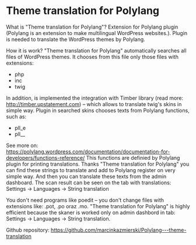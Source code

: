 # Theme translation for Polylang


What is "Theme translation for Polylang"?
Extension for Polylang plugin (Polylang is an extension to make multilingual WordPress websites.).
Plugin is needed to translate the WordPress themes by Polylang.

How it is work?
"Theme translation for Polylang" automatically searches all files of WordPress themes. It chooses  from this file only those files with extensions:
- php
- inc
- twig

In addition, is implemented the integration with Timber library (read more: http://timber.upstatement.com) – which allows to translate twig's skins in simple way.
Plugin in searched skins chooses texts from Polylang functions, such as:
- pll_e
- pll__

See more on: https://polylang.wordpress.com/documentation/documentation-for-developers/functions-reference/
This functions are definied by Polylang plugin for printing translations.
Thanks "Theme translation for Polylang" you can find these strings to translate and add to Polylang register on very simple way.
And then you can translate these texts from the admin dashboard.
The scan result can be seen on the tab with translations:
Settings -> Languages -> String translation

You don't need programs like poedit – you don't change files with extensions like: .pot, .po oraz .mo.
"Theme translation for Polylang" is highly efficient because the skaner is worked only on admin dashbord in tab: Settings -> Languages -> String translation.

Github repository: https://github.com/marcinkazmierski/Polylang---theme-translation